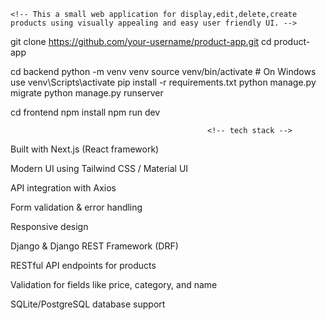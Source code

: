    
    <!-- This a small web application for display,edit,delete,create products using visually appealing and easy user friendly UI. -->


<!-- getting started -->
git clone https://github.com/your-username/product-app.git
cd product-app

<!-- backend setup  -->

cd backend
python -m venv venv
source venv/bin/activate  # On Windows use venv\Scripts\activate
pip install -r requirements.txt
python manage.py migrate
python manage.py runserver

<!-- frontend -->
cd frontend
npm install
npm run dev


                                                <!-- tech stack -->

<!-- Frontend: -->

Built with Next.js (React framework)

Modern UI using Tailwind CSS / Material UI

API integration with Axios

Form validation & error handling

Responsive design

<!-- Backend: -->

Django & Django REST Framework (DRF)

RESTful API endpoints for products

Validation for fields like price, category, and name

SQLite/PostgreSQL database support